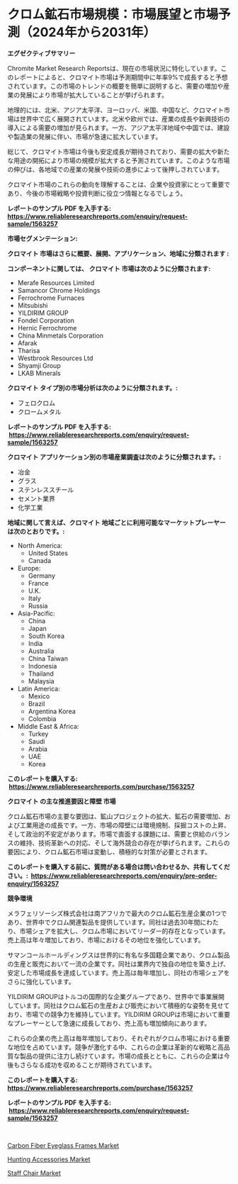 <p><h1>クロム鉱石市場規模：市場展望と市場予測（2024年から2031年）</h1></p><p><strong>エグゼクティブサマリー</strong></p>
<p><p>Chromite Market Research Reportsは、現在の市場状況に特化しています。このレポートによると、クロマイト市場は予測期間中に年率9%で成長すると予想されています。この市場のトレンドの概要を簡単に説明すると、需要の増加や産業の発展により市場が拡大していることが挙げられます。</p><p>地理的には、北米、アジア太平洋、ヨーロッパ、米国、中国など、クロマイト市場は世界中で広く展開されています。北米や欧州では、産業の成長や新興技術の導入による需要の増加が見られます。一方、アジア太平洋地域や中国では、建設や製造業の発展に伴い、市場が急速に拡大しています。</p><p>総じて、クロマイト市場は今後も安定成長が期待されており、需要の拡大や新たな用途の開拓により市場の規模が拡大すると予測されています。このような市場の伸びは、各地域での産業の発展や技術の進歩によって後押しされています。</p><p>クロマイト市場のこれらの動向を理解することは、企業や投資家にとって重要であり、今後の市場戦略や投資判断に役立つ情報となるでしょう。</p></p>
<p><strong>レポートのサンプル PDF を入手する: <a href="https://www.reliableresearchreports.com/enquiry/request-sample/1563257">https://www.reliableresearchreports.com/enquiry/request-sample/1563257</a></strong></p>
<p><strong>市場セグメンテーション:</strong></p>
<p><strong> クロマイト 市場はさらに概要、展開、アプリケーション、地域に分類されます :</strong></p>
<p><strong>コンポーネントに関しては、 クロマイト 市場は次のように分類されます: &nbsp;</strong></p>
<p><ul><li>Merafe Resources Limited</li><li>Samancor Chrome Holdings</li><li>Ferrochrome Furnaces</li><li>Mitsubishi</li><li>YILDIRIM GROUP</li><li>Fondel Corporation</li><li>Hernic Ferrochrome</li><li>China Minmetals Corporation</li><li>Afarak</li><li>Tharisa</li><li>Westbrook Resources Ltd</li><li>Shyamji Group</li><li>LKAB Minerals</li></ul></p>
<p><strong> クロマイト タイプ別の市場分析は次のように分類されます。:</strong></p>
<p><ul><li>フェロクロム</li><li>クロームメタル</li></ul></p>
<p><strong>レポートのサンプル PDF を入手する: &nbsp;<a href="https://www.reliableresearchreports.com/enquiry/request-sample/1563257">https://www.reliableresearchreports.com/enquiry/request-sample/1563257</a></strong></p>
<p><strong> クロマイト アプリケーション別の市場産業調査は次のように分類されます。:</strong></p>
<p><ul><li>冶金</li><li>グラス</li><li>ステンレススチール</li><li>セメント業界</li><li>化学工業</li></ul></p>
<p><strong>地域に関して言えば、クロマイト 地域ごとに利用可能なマーケットプレーヤーは次のとおりです。:</strong></p>
<p><ul>
    <li>
        North America:
        <ul>
            <li>United States</li>
            <li>Canada</li>
        </ul>
    </li>
    <li>
        Europe:
        <ul>
            <li>Germany</li>
            <li>France</li>
            <li>U.K.</li>
            <li>Italy</li>
            <li>Russia</li>
        </ul>
    </li>
    <li>
        Asia-Pacific:
        <ul>
            <li>China</li>
            <li>Japan</li>
            <li>South Korea</li>
            <li>India</li>
            <li>Australia</li>
            <li>China Taiwan</li>
            <li>Indonesia</li>
            <li>Thailand</li>
            <li>Malaysia</li>
        </ul>
    </li>
    <li>
        Latin America:
        <ul>
            <li>Mexico</li>
            <li>Brazil</li>
            <li>Argentina Korea</li>
            <li>Colombia</li>
        </ul>
    </li>
    <li>
        Middle East & Africa:
        <ul>
            <li>Turkey</li>
            <li>Saudi</li>
            <li>Arabia</li>
            <li>UAE</li>
            <li>Korea</li>
        </ul>
    </li>
    </ul></p>
<p><strong>このレポートを購入する: &nbsp;<a href="https://www.reliableresearchreports.com/purchase/1563257">https://www.reliableresearchreports.com/purchase/1563257</a></strong></p>
<p><strong>クロマイト の主な推進要因と障壁 市場</strong></p>
<p><p>クロム鉱石市場の主要な要因は、鉱山プロジェクトの拡大、鉱石の需要増加、および工業用途の成長です。一方、市場の障壁には環境規制、採掘コストの上昇、そして政治的不安定があります。市場で直面する課題には、需要と供給のバランスの維持、技術革新への対応、そして海外競合の存在が挙げられます。これらの要因により、クロム鉱石市場は変動し、積極的な対策が必要とされます。</p></p>
<p><strong>このレポートを購入する前に、質問がある場合は問い合わせるか、共有してください。:&nbsp; <a href="https://www.reliableresearchreports.com/enquiry/pre-order-enquiry/1563257">https://www.reliableresearchreports.com/enquiry/pre-order-enquiry/1563257</a></strong></p>
<p><strong>競争環境</strong></p>
<p><p>メラフェリソーシズ株式会社は南アフリカで最大のクロム鉱石生産企業の1つであり、世界中でクロム関連製品を提供しています。同社は過去30年間にわたり、市場シェアを拡大し、クロム市場においてリーダー的存在となっています。売上高は年々増加しており、市場におけるその地位を強化しています。</p><p>サマンコールホールディングスは世界的に有名な多国籍企業であり、クロム製品の生産と販売において一流の企業です。同社は業界内で独自の地位を築き上げ、安定した市場成長を達成しています。売上高は毎年増加し、同社の市場シェアをさらに強化しています。</p><p>YILDIRIM GROUPはトルコの国際的な企業グループであり、世界中で事業展開しています。同社はクロム鉱石の生産および販売において積極的な姿勢を見せており、市場での競争力を維持しています。YILDIRIM GROUPは市場において重要なプレーヤーとして急速に成長しており、売上高も増加傾向にあります。</p><p>これらの企業の売上高は毎年増加しており、それぞれがクロム市場における重要な地位を占めています。競争が激化する中、これらの企業は革新的な戦略と高品質な製品の提供に注力し続けています。市場の成長とともに、これらの企業は今後もさらなる成功を収めることが期待されています。</p></p>
<p><strong>このレポートを購入する: &nbsp; <a href="https://www.reliableresearchreports.com/purchase/1563257">https://www.reliableresearchreports.com/purchase/1563257</a></strong></p>
<p><strong>レポートのサンプル PDF を入手する: &nbsp;<a href="https://www.reliableresearchreports.com/enquiry/request-sample/1563257">https://www.reliableresearchreports.com/enquiry/request-sample/1563257</a></strong><strong></strong></p>
<p>&nbsp;</p>
<p><p><a href="https://github.com/angelajermaine/Market-Research-Report-List-2/blob/main/carbon-fiber-eyeglass-frames-market.md">Carbon Fiber Eyeglass Frames Market</a></p><p><a href="https://github.com/beatblasta/Market-Research-Report-List-2/blob/main/hunting-accessories-market.md">Hunting Accessories Market</a></p><p><a href="https://github.com/shotows/Market-Research-Report-List-1/blob/main/staff-chair-market.md">Staff Chair Market</a></p></p>